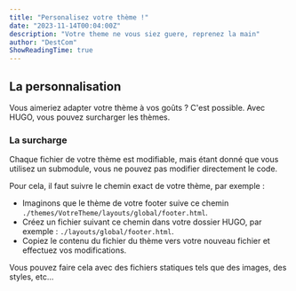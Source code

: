 ```yaml
---
title: "Personalisez votre thème !"
date: "2023-11-14T00:04:00Z"
description: "Votre theme ne vous siez guere, reprenez la main"
author: "DestCom"
ShowReadingTime: true
---
```


## La personnalisation

Vous aimeriez adapter votre thème à vos goûts ? C'est possible.
Avec HUGO, vous pouvez surcharger les thèmes.

### La surcharge

Chaque fichier de votre thème est modifiable, mais étant donné que vous utilisez un submodule, vous ne pouvez pas modifier directement le code.

Pour cela, il faut suivre le chemin exact de votre thème, par exemple :

- Imaginons que le thème de votre footer suive ce chemin `./themes/VotreTheme/layouts/global/footer.html`.
- Créez un fichier suivant ce chemin dans votre dossier HUGO, par exemple : `./layouts/global/footer.html`.
- Copiez le contenu du fichier du thème vers votre nouveau fichier et effectuez vos modifications.

Vous pouvez faire cela avec des fichiers statiques tels que des images, des styles, etc...
